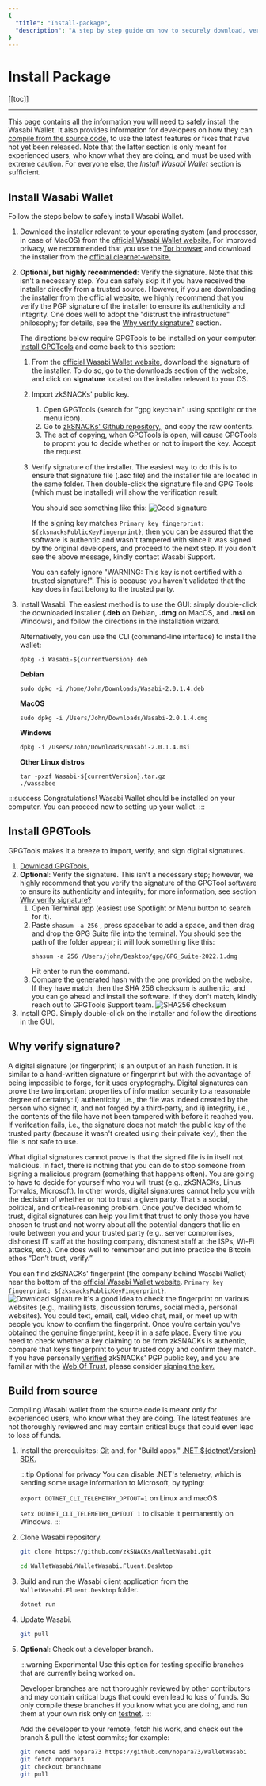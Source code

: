 ```yaml
---
{
  "title": "Install-package",
  "description": "A step by step guide on how to securely download, verify and install the software packages of Wasabi for Linux, Windows and Mac. This is the Wasabi documentation, an archive of knowledge about the open-source, non-custodial and privacy-focused Bitcoin wallet for desktop."
}
---
```



# Install Package

[[toc]]

---
This page contains all the information you will need to safely install the Wasabi Wallet. 
It also provides information for developers on how they can [compile from the source code,](#build-from-source) to use the latest features or fixes that have not yet been released.
Note that the latter section is only meant for experienced users, who know what they are doing, and must be used with extreme caution. For everyone else, the *Install Wasabi Wallet* section is sufficient.

## Install Wasabi Wallet
Follow the steps below to safely install Wasabi Wallet.

1. Download the installer relevant to your operating system (and processor, in case of MacOS) from the [official Wasabi Wallet website.](wasabiwallet.io/#download)
For improved privacy, we recommended that you use the [Tor browser](https://www.torproject.org/) and download the installer from the [official clearnet-website.](http://wasabiukrxmkdgve5kynjztuovbg43uxcbcxn6y2okcrsg7gb6jdmbad.onion/)
2. **Optional, but highly recommended**: Verify the signature. 
Note that this isn't a necessary step. 
You can safely skip it if you have received the installer directly from a trusted source. 
However, if you are downloading the installer from the official website, we highly recommend that you verify the PGP signature of the installer to ensure its authenticity and integrity. 
One does well to adopt the "distrust the infrastructure" philosophy; for details, see the [Why verify signature?](#why-verify-signature) section.

    The directions below require GPGTools to be installed on your computer. [Install GPGTools](#install-gpgtools) and come back to this section:
    1. From the [official Wasabi Wallet website](wasabiwallet.io/#download), download the signature of the installer. 
    To do so, go to the downloads section of the website, and click on **signature** located on the installer relevant to your OS.
    2. Import zkSNACKs' public key. 
        1. Open GPGTools (search for "gpg keychain" using spotlight or the menu icon).
        2. Go to [zkSNACKs' Github repository,](https://github.com/zkSNACKs/WalletWasabi/blob/master/PGP.txt), and copy the raw contents.
        3. The act of copying, when GPGTools is open, will cause GPGTools to propmt you to decide whether or not to import the key. Accept the request.
    3. Verify signature of the installer.
        The easiest way to do this is to ensure that signature file (.asc file) and the installer file are located in the same folder.
        Then double-click the signature file and GPG Tools (which must be installed) will show the verification result.

        You should see something like this:
        ![Good signature](/gpgtools-verification.png "Good signature")
        
        If the signing key matches `Primary key fingerprint: ${zksnacksPublicKeyFingerprint}`, then you can be assured that the software is authentic and wasn't tampered with since it was signed by the original developers, and proceed to the next step.
        If you don't see the above message, kindly contact Wasabi Support.
        
        You can safely ignore "WARNING: This key is not certified with a trusted signature!". 
        This is because you haven't validated that the key does in fact belong to the trusted party.
3. Install Wasabi.
The easiest method is to use the GUI: simply double-click the downloaded installer (**.deb** on Debian, **.dmg** on MacOS, and **.msi** on Windows), and follow the directions in the installation wizard.

    Alternatively, you can use the CLI (command-line interface) to install the wallet:
    ```
    dpkg -i Wasabi-${currentVersion}.deb
    ```
    **Debian**
    ```
    sudo dpkg -i /home/John/Downloads/Wasabi-2.0.1.4.deb
    ```
    **MacOS**
    ```
    sudo dpkg -i /Users/John/Downloads/Wasabi-2.0.1.4.dmg
    ```
    **Windows**
    ```
    dpkg -i /Users/John/Downloads/Wasabi-2.0.1.4.msi
    ```
    **Other Linux distros**
    ```
    tar -pxzf Wasabi-${currentVersion}.tar.gz
    ./wassabee
    ```
:::success Congratulations!
    Wasabi Wallet should be installed on your computer. You can proceed now to setting up your wallet.
    :::

## Install GPGTools
GPGTools makes it a breeze to import, verify, and sign digital signatures.

1. [Download GPGTools.](https://gpgtools.org/)
2. **Optional**: Verify the signature. 
    This isn't a necessary step; however, we highly recommend that you verify the signature of the GPGTool software to ensure its authenticity and integrity; for more information, see section [Why verify signature?](#why-verify-signature)
    1. Open Terminal app (easiest use Spotlight or Menu button to search for it).
    2. Paste `shasum -a 256` , press spacebar to add a space, and then drag and drop the GPG Suite file into the terminal. 
        You should see the path of the folder appear; it will look something like this: 
        ```
        shasum -a 256 /Users/john/Desktop/gpg/GPG_Suite-2022.1.dmg
        ```
        Hit enter to run the command.
    2. Compare the generated hash with the one provided on the website.
        If they have match, then the SHA 256 checksum is authentic, and you can go ahead and install the software. 
        If they don't match, kindly reach out to GPGTools Support team. 
        ![SHA256 checksum](/gpg-sha.png "Verify SHA256 checksum")
3. Install GPG. Simply double-click on the installer and follow the directions in the GUI.

## Why verify signature?
A digital signature (or fingerprint) is an output of an hash function. 
It is similar to a hand-written signature or fingerprint but with the advantage of being impossible to forge, for it uses cryptography.
Digital signatures can prove the two important properties of information security to a reasonable degree of certainty: i) authenticity, i.e., the file was indeed created by the person who signed it, and not forged by a third-party,  and ii) integrity, i.e., the contents of the file have not been tampered with before it reached you. 
If verifcation fails, i.e., the signature does not match the public key of the trusted party (because it wasn't created using their private key), then the file is not safe to use.

What digital signatures cannot prove is that the signed file is in itself not malicious. 
In fact, there is nothing that you can do to stop someone from signing a malicious program (something that happens often). 
You are going to have to decide for yourself who you will trust (e.g., zkSNACKs, Linus Torvalds, Microsoft). 
In other words, digital signatures cannot help you with the decision of whether or not to trust a given party. 
That's a social, political, and critical-reasoning problem.
Once you've decided whom to trust, digital signatures can help you limit that trust to only those you have chosen to trust and not worry about all the potential dangers that lie en route between you and your trusted party (e.g., server compromises, dishonest IT staff at the hosting company, dishonest staff at the ISPs, Wi-Fi attacks, etc.). 
One does well to remember and put into practice the Bitcoin ethos “Don’t trust, verify.” 
 
You can find zkSNACKs' fingerprint (the company behind Wasabi Wallet) near the bottom of the [official Wasabi Wallet website](wasabiwallet.io/#download). `Primary key fingerprint: ${zksnacksPublicKeyFingerprint}`.  
![Download signature](/signature-website.png "Download signature")
It's a good idea to check the fingerprint on various websites (e.g., mailing lists, discussion forums, social media, personal websites).
You could text, email, call, video chat, mail, or meet up with people you know to confirm the fingerprint.
Once you’re certain you've obtained the genuine fingerprint, keep it in a safe place. 
Every time you need to check whether a key claiming to be from zkSNACKs is authentic, compare that key’s fingerprint to your trusted copy and confirm they match.
If you have personally [verified](https://gpgtools.tenderapp.com/kb/how-to/trusting-keys-and-why-this-signature-is-not-to-be-trusted#how-to-sign-a-verified-key) zkSNACKs' PGP public key, and you are familiar with the [Web Of Trust](https://www.gnupg.org/gph/en/manual/x334.html), please consider [signing the key.](https://gpgtools.tenderapp.com/kb/how-to/trusting-keys-and-why-this-signature-is-not-to-be-trusted#how-to-sign-a-verified-key)


## Build from source
Compiling Wasabi wallet from the source code is meant only for experienced users, who know what they are doing. The latest features are not thoroughly reviewed and may contain critical bugs that could even lead to loss of funds.

1. Install the prerequisites: [Git](https://git-scm.com/downloads)
and, for "Build apps," [.NET ${dotnetVersion} SDK.](https://dotnet.microsoft.com/download)
    
	:::tip Optional for privacy
	You can disable .NET's telemetry, which is sending some usage information to Microsoft, by typing:
    
	`export DOTNET_CLI_TELEMETRY_OPTOUT=1` on Linux and macOS.
    
	`setx DOTNET_CLI_TELEMETRY_OPTOUT 1` to disable it permanently on Windows.
	:::
2. Clone Wasabi repository.

    ```sh
    git clone https://github.com/zkSNACKs/WalletWasabi.git
    
    cd WalletWasabi/WalletWasabi.Fluent.Desktop
    ```
3. Build and run the Wasabi client application from the `WalletWasabi.Fluent.Desktop` folder.
    ```sh
    dotnet run
    ```
4. Update Wasabi.
    ```sh
    git pull
    ```
5. **Optional**: Check out a developer branch.

    :::warning Experimental
    Use this option for testing specific branches that are currently being worked on.
    
    Developer branches are not thoroughly reviewed by other contributors and may contain critical bugs that could even lead to loss of funds.
    So only compile these branches if you know what you are doing, and run them at your own risk only on [testnet](/using-wasabi/Testnet.md).
    :::

    Add the developer to your remote, fetch his work, and check out the branch & pull the latest commits; for example:
    ```sh
    git remote add nopara73 https://github.com/nopara73/WalletWasabi
    git fetch nopara73
    git checkout branchname
    git pull
    ```